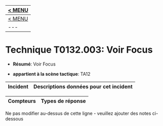 |[< MENU](../README.md)|
|---|
|[< MENU](../../README.md)|
|---|
# Technique T0132.003: Voir Focus

* **Résumé**: Voir Focus

* **appartient à la scène tactique**: TA12


|Incident |Descriptions données pour cet incident |
|-------- |-------------------- |



|Compteurs |Types de réponse |
|-------- |-------------- |


Ne pas modifier au-dessus de cette ligne - veuillez ajouter des notes ci-dessous